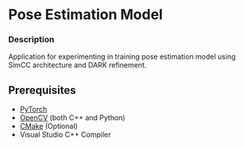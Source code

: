 # Pose Estimation Model 

### Description
Application for experimenting in training pose estimation model using SimCC architecture and DARK refinement.

## Prerequisites
- [PyTorch](https://pytorch.org/)
- [OpenCV](https://opencv.org/releases/) (both C++ and Python)
- [CMake](https://cmake.org/download/) (Optional)
- Visual Studio C++ Compiler

